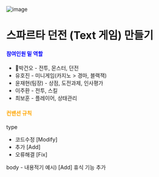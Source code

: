 ![image](https://github.com/sda0503/ElonMusk/assets/56661597/def1fb70-b621-40b1-ba2f-0177c1f23237)

# 스파르타 던전 (Text 게임) 만들기
#### <span style="color:blue"> 참여인원 밑 역할 </span>
* 📘박건오 - 전투, 몬스터, 던전
* 유호진 - 미니게임(카지노 > 경마, 블랙잭)
* 윤재현(팀장) - 상점, 도전과제, 인사평가 
* 이주환 - 전투, 스킬
* 최보훈 - 플레이어, 상태관리
#### <span style="color:orange"> 컨밴션 규칙 </span>
type
- 코드수정 [Modify]
- 추가 [Add]
- 오류해결 [Fix]
  
body - 내용적기
예시) [Add] 휴식 기능 추가


